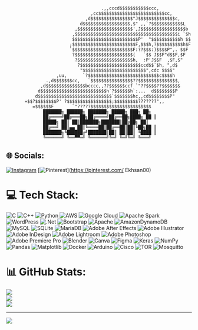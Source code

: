 <br/>




                                        .,,cccd$$$$$$$$$$$ccc,
                                    ,cc$$$$$$$$$$$$$$$$$$$$$$$$$cc,
                                  ,d$$$$$$$$$$$$$$$$"J$$$$$$$$$$$$$$c,
                                d$$$$$$$$$$$$$$$$$$,$" ,,`?$$$$$$$$$$$$L
                              ,$$$$$$$$$$$$$$$$$$$$$',J$$$$$$$$$$$$$$$$$b
                             ,$$$$$$$$$$$$$$$$$$$$$$$$$$$$$$$$$$$$$$$i `$h
                             $$$$$$$$$$$$$$$$$$$$$$$$$P'  "$$$$$$$$$$$h $$
                            ;$$$$$$$$$$$$$$$$$$$$$$$$F,$$$h,?$$$$$$$$$$h$F
                            `$$$$$$$$$$$$$$$$$$$$$$$F:??$$$:)$$$$P",. $$F
                             ?$$$$$$$$$$$$$$$$$$$$$$(   `$$ J$$F"d$$F,$F
                              ?$$$$$$$$$$$$$$$$$$$$$h,  :P'J$$F  ,$F,$"
                               ?$$$$$$$$$$$$$$$$$$$$$$$ccd$$`$h, ",d$
                                "$$$$$$$$$$$$$$$$$$$$$$$$",cdc $$$$"
                       ,uu,      `?$$$$$$$$$$$$$$$$$$$$$$$$$$$c$$$$h
                   .,d$$$$$$$cc,   `$$$$$$$$$$$$$$$$??$$$$$$$$$$$$$$$,
                 ,d$$$$$$$$$$$$$$$bcccc,,??$$$$$$ccf `"??$$$$??$$$$$$$
                d$$$$$$$$$$$$$$$$$$$$$$$$$h`?$$$$$$h`:...  d$$$$$$$$P
               d$$$$$$$$$$$$$$$$$$$$$$$$$$$$`$$$$$$$hc,,cd$$$$$$$$P"
           =$$?$$$$$$$$P' ?$$$$$$$$$$$$$$$$$;$$$$$$$$$???????",,
              =$$$$$$F       `"?????$$$$$$$$$$$$$$$$$$$$$$$
                  ███████╗ ██████╗ ███████╗ █████╗ ███╗ ██╗
                  ██╔════╝██╔═══██╗██╔════╝██╔══██╗████╗ ██ ║
                  █████╗ ██║ ██║███████╗███████║██╔██╗ ██║
                  ██╔══╝ ██║▄▄ ██║╚════██║██╔══██║██║╚██╗██ ║
                  ███████╗╚██████╔╝███████║██║ ██║██║ ╚████ ║
                  ╚══════╝ ╚══▀▀═╝ ╚══════╝╚═╝ ╚═╝╚═╝ ╚═══╝
                                           

## 🌐 Socials:
[![Instagram](https://img.shields.io/badge/Instagram-%23E4405F.svg?logo=Instagram&logoColor=white)](https://instagram.com/ekhsan_00) [![Pinterest](https://img.shields.io/badge/Pinterest-%23E60023.svg?logo=Pinterest&logoColor=white)](https://pinterest.com/ Ekhsan00) 

# 💻 Tech Stack:
![C](https://img.shields.io/badge/c-%2300599C.svg?style=for-the-badge&logo=c&logoColor=white) ![C++](https://img.shields.io/badge/c++-%2300599C.svg?style=for-the-badge&logo=c%2B%2B&logoColor=white) ![Python](https://img.shields.io/badge/python-3670A0?style=for-the-badge&logo=python&logoColor=ffdd54) ![AWS](https://img.shields.io/badge/AWS-%23FF9900.svg?style=for-the-badge&logo=amazon-aws&logoColor=white) ![Google Cloud](https://img.shields.io/badge/GoogleCloud-%234285F4.svg?style=for-the-badge&logo=google-cloud&logoColor=white) ![Apache Spark](https://img.shields.io/badge/Apache%20Spark-FDEE21?style=for-the-badge&logo=apachespark&logoColor=black) ![WordPress](https://img.shields.io/badge/WordPress-%23117AC9.svg?style=for-the-badge&logo=WordPress&logoColor=white) ![.Net](https://img.shields.io/badge/.NET-5C2D91?style=for-the-badge&logo=.net&logoColor=white) ![Bootstrap](https://img.shields.io/badge/bootstrap-%238511FA.svg?style=for-the-badge&logo=bootstrap&logoColor=white) ![Apache](https://img.shields.io/badge/apache-%23D42029.svg?style=for-the-badge&logo=apache&logoColor=white) ![AmazonDynamoDB](https://img.shields.io/badge/Amazon%20DynamoDB-4053D6?style=for-the-badge&logo=Amazon%20DynamoDB&logoColor=white) ![MySQL](https://img.shields.io/badge/mysql-%2300000f.svg?style=for-the-badge&logo=mysql&logoColor=white) ![SQLite](https://img.shields.io/badge/sqlite-%2307405e.svg?style=for-the-badge&logo=sqlite&logoColor=white) ![MariaDB](https://img.shields.io/badge/MariaDB-003545?style=for-the-badge&logo=mariadb&logoColor=white) ![Adobe After Effects](https://img.shields.io/badge/Adobe%20After%20Effects-9999FF.svg?style=for-the-badge&logo=Adobe%20After%20Effects&logoColor=white) ![Adobe Illustrator](https://img.shields.io/badge/adobe%20illustrator-%23FF9A00.svg?style=for-the-badge&logo=adobe%20illustrator&logoColor=white) ![Adobe InDesign](https://img.shields.io/badge/Adobe%20InDesign-49021F?style=for-the-badge&logo=adobeindesign&logoColor=FF3366) ![Adobe Lightroom](https://img.shields.io/badge/Adobe%20Lightroom-31A8FF.svg?style=for-the-badge&logo=Adobe%20Lightroom&logoColor=white) ![Adobe Photoshop](https://img.shields.io/badge/adobe%20photoshop-%2331A8FF.svg?style=for-the-badge&logo=adobe%20photoshop&logoColor=white) ![Adobe Premiere Pro](https://img.shields.io/badge/Adobe%20Premiere%20Pro-9999FF.svg?style=for-the-badge&logo=Adobe%20Premiere%20Pro&logoColor=white) ![Blender](https://img.shields.io/badge/blender-%23F5792A.svg?style=for-the-badge&logo=blender&logoColor=white) ![Canva](https://img.shields.io/badge/Canva-%2300C4CC.svg?style=for-the-badge&logo=Canva&logoColor=white) ![Figma](https://img.shields.io/badge/figma-%23F24E1E.svg?style=for-the-badge&logo=figma&logoColor=white) ![Keras](https://img.shields.io/badge/Keras-%23D00000.svg?style=for-the-badge&logo=Keras&logoColor=white) ![NumPy](https://img.shields.io/badge/numpy-%23013243.svg?style=for-the-badge&logo=numpy&logoColor=white) ![Pandas](https://img.shields.io/badge/pandas-%23150458.svg?style=for-the-badge&logo=pandas&logoColor=white) ![Matplotlib](https://img.shields.io/badge/Matplotlib-%23ffffff.svg?style=for-the-badge&logo=Matplotlib&logoColor=black) ![Docker](https://img.shields.io/badge/docker-%230db7ed.svg?style=for-the-badge&logo=docker&logoColor=white) ![Arduino](https://img.shields.io/badge/-Arduino-00979D?style=for-the-badge&logo=Arduino&logoColor=white) ![Cisco](https://img.shields.io/badge/cisco-%23049fd9.svg?style=for-the-badge&logo=cisco&logoColor=black) ![TOR](https://img.shields.io/badge/tor-%237E4798.svg?style=for-the-badge&logo=tor-project&logoColor=white) ![Mosquitto](https://img.shields.io/badge/mosquitto-%233C5280.svg?style=for-the-badge&logo=eclipsemosquitto&logoColor=white)
# 📊 GitHub Stats:
![](https://github-readme-stats.vercel.app/api?username=EkhsanNur&theme=radical&hide_border=false&include_all_commits=false&count_private=false)<br/>
![](https://github-readme-streak-stats.herokuapp.com/?user=EkhsanNur&theme=radical&hide_border=false)<br/>
![](https://github-readme-stats.vercel.app/api/top-langs/?username=EkhsanNur&theme=radical&hide_border=false&include_all_commits=false&count_private=false&layout=compact)

---
[![](https://visitcount.itsvg.in/api?id=EkhsanNur&icon=0&color=0)](https://visitcount.itsvg.in)

<!-- Proudly created with GPRM ( https://gprm.itsvg.in ) -->
